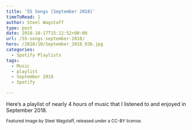 ```yaml
---
title: '55 Songs [September 2018]'
timeToRead: 1 
author: Steel Wagstaff
type: post
date: 2018-10-17T15:12:52+00:00
url: /55-songs-september-2018/
hero: /2018/10/September_2018_036.jpg
categories:
  - Spotify Playlists
tags:
  - Music
  - playlist
  - September 2018
  - Spotify

---
```

Here&#8217;s a playlist of nearly 4 hours of music that I listened to and enjoyed in September 2018.



<small>Featured image by Steel Wagstaff, released under a CC-BY license.</small>